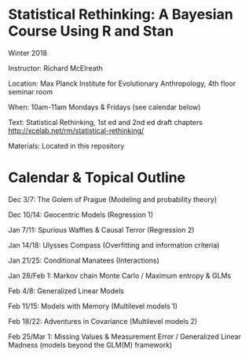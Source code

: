 Statistical Rethinking: A Bayesian Course Using R and Stan
===============

Winter 2018

Instructor: Richard McElreath

Location: Max Planck Institute for Evolutionary Anthropology, 4th floor seminar room

When: 10am-11am Mondays & Fridays (see calendar below)

Text: Statistical Rethinking, 1st ed and 2nd ed draft chapters <http://xcelab.net/rm/statistical-rethinking/>

Materials: Located in this repository

# Calendar & Topical Outline

Dec 3/7:
The Golem of Prague (Modeling and probability theory)  

Dec 10/14:
Geocentric Models (Regression 1)

Jan 7/11:
Spurious Waffles & Causal Terror (Regression 2)

Jan 14/18:
Ulysses Compass (Overfitting and information criteria)

Jan 21/25:
Conditional Manatees (Interactions)

Jan 28/Feb 1:
Markov chain Monte Carlo / Maximum entropy & GLMs

Feb 4/8:
Generalized Linear Models

Feb 11/15:
Models with Memory (Multilevel models 1)

Feb 18/22:
Adventures in Covariance (Multilevel models 2)

Feb 25/Mar 1:
Missing Values & Measurement Error / Generalized Linear Madness (models beyond the GLM(M) framework)